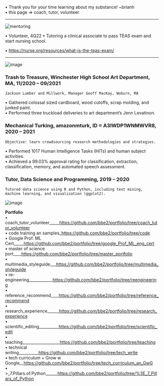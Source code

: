 • Thank you for your time learning about my substance! ~brianh  
• this page => coach, tutor, volunteer   

---------

![mentoring](https://user-images.githubusercontent.com/59778456/216498620-566271fb-a960-4124-ac09-2c423a25b504.JPG)

• Volunteer, 4Q22 
• Tutoring a clinical associate to pass TEAS exam and start nursing school.

•  https://nurse.org/resources/what-is-the-teas-exam/  

---------

![image](https://user-images.githubusercontent.com/59778456/201565751-8b4676d7-9f0c-4188-82fb-05684106d0c6.png)  
### Trash to Treasure, Winchester High School Art Department, MA, 11/2020 – 09/2021  
	Jackson Lumber and Millwork, Manager Geoff MacKay, Woburn, MA  
•	Gathered colossal sized cardboard, wood cutoffs, scrap molding, and junked paint.  
•	Performed three truckload deliveries to art department’s Jenn Levatinon.  

### Mechanical Turking, amazonmturk, ID = A3IWDP1WNMWVR8, 2020 – 2021  
	Objective: learn crowdsourcing research methodologies and strategies.  
•	Performed 1017 Human Intelligence Tasks (HITs) and human subject activities.  
•	Achieved a 99.03% approval rating for classification, extraction, classification, memory, and automated speech assessment.  

### Tutor, Data Science and Programming, 2019 – 2020                                                      
	Tutored data science using R and Python, including text mining, machine learning, and visualization (ggplot2).

![image](https://user-images.githubusercontent.com/59778456/201565438-f80c0374-d1bc-4389-914a-7dda8f623253.png)

**Portfolio**  
• coach_tutor_volunteer_____https://github.com/bbe2/portfolio/tree/coach_tutor_volunteer  
• code training an samples_https://github.com/bbe2/portfolio/tree/code  
• Google Prof. ML Cert_____https://github.com/bbe2/portfolio/tree/google_Prof_ML_eng_cert  
• master of science port____https://github.com/bbe2/portfolio/tree/master_portfolio  
• multimedia_styleguide___https://github.com/bbe2/portfolio/tree/multimedia_styleguide  
• re-engineering____________https://github.com/bbe2/portfolio/tree/reengineering  
• reference_recommend____https://github.com/bbe2/portfolio/tree/reference_recommend  
• research_experience______https://github.com/bbe2/portfolio/tree/research_experience  
• scientific_editing__________https://github.com/bbe2/portfolio/tree/scientific_edit  
• teaching___________________https://github.com/bbe2/portfolio/tree/teaching  
• technical writing__________https://github.com/bbe2/portfolio/tree/tech_write  
• tech curriculum + Grow w Google__https://github.com/bbe2/portfolio/tree/tech_curriculum_an_GwG  
• >_7.Pillars.of.Python______https://github.com/bbe2/portfolio/tree/%3E_7_Pillars_of_Python  
